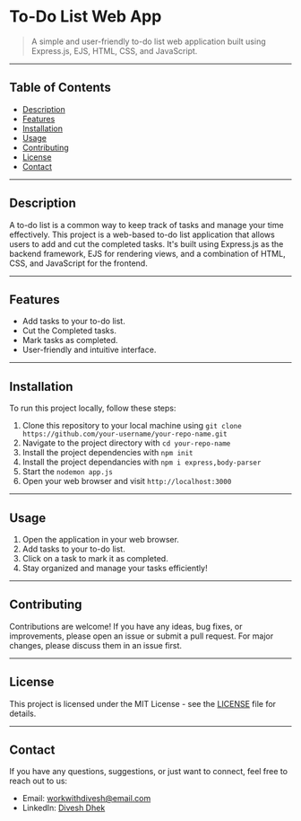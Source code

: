 # To-Do List Web App

> A simple and user-friendly to-do list web application built using Express.js, EJS, HTML, CSS, and JavaScript.

---

## Table of Contents

- [Description](#description)
- [Features](#features)
- [Installation](#installation)
- [Usage](#usage)
- [Contributing](#contributing)
- [License](#license)
- [Contact](#contact)

---

## Description

A to-do list is a common way to keep track of tasks and manage your time effectively. This project is a web-based to-do list application that allows users to add and cut the completed tasks. It's built using Express.js as the backend framework, EJS for rendering views, and a combination of HTML, CSS, and JavaScript for the frontend.

---

## Features

- Add tasks to your to-do list.
- Cut the Completed tasks.
- Mark tasks as completed.
- User-friendly and intuitive interface.

---

## Installation

To run this project locally, follow these steps:

1. Clone this repository to your local machine using `git clone https://github.com/your-username/your-repo-name.git`
2. Navigate to the project directory with `cd your-repo-name`
3. Install the project dependencies with `npm init`
4. Install the project dependancies with `npm i express,body-parser`
5. Start the `nodemon app.js`
6. Open your web browser and visit `http://localhost:3000`

---

## Usage

1. Open the application in your web browser.
2. Add tasks to your to-do list.
3. Click on a task to mark it as completed.
5. Stay organized and manage your tasks efficiently!

---

## Contributing

Contributions are welcome! If you have any ideas, bug fixes, or improvements, please open an issue or submit a pull request. For major changes, please discuss them in an issue first.

---

## License

This project is licensed under the MIT License - see the [LICENSE](LICENSE) file for details.

---
## Contact

If you have any questions, suggestions, or just want to connect, feel free to reach out to us:

- Email: workwithdivesh@email.com
- LinkedIn: [Divesh Dhek](https://www.linkedin.com/in/diveshdhek1/)
